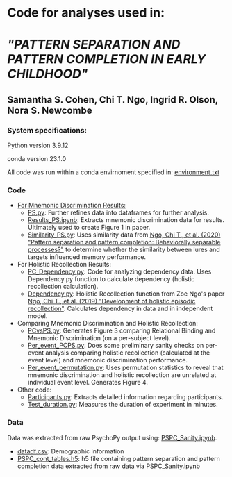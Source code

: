 # Code for analyses used in:
# <i>"PATTERN SEPARATION AND PATTERN COMPLETION IN EARLY CHILDHOOD"</i>
## Samantha S. Cohen, Chi T. Ngo, Ingrid R. Olson, Nora S. Newcombe
### System specifications:
<p>Python version 3.9.12</p>
<p>conda version 23.1.0</p>
<p>All code was run within a conda envirnoment specified in: <a href="https://github.com/samsydco/PSPC/blob/main/environment.txt">environment.txt</a></p>

### Code
<ul>
<li><u>For Mnemonic Discrimination Results:</u>
<ul>
  <li><a href="https://github.com/samsydco/PSPC/blob/main/PS.py">PS.py</a>: Further refines data into dataframes for further analysis.</li>
  <li><a href="https://github.com/samsydco/PSPC/blob/main/Results_PS.ipynb">Results_PS.ipynb</a>: Extracts mnemonic discrimination data for results. Ultimately used to create Figure 1 in paper.</li>
  <li><a href="https://github.com/samsydco/PSPC/blob/main/Similarity_PS.py">Similarity_PS.py</a>: Uses similarity data from <a href="https://link.springer.com/article/10.3758/s13421-020-01072-y">Ngo, Chi T., et al. (2020) "Pattern separation and pattern completion: Behaviorally separable processes?"</a> to determine whether the similarity between lures and targets influenced memory performance.</li>
</ul>
</li>
<li>For Holistic Recollection Results:
<ul>
  <li><a href="https://github.com/samsydco/PSPC/blob/main/PC_Dependency.py">PC_Dependency.py</a>: Code for analyzing dependency data. Uses Dependency.py function to calculate dependency (holistic recollection calculation).</li>
  <li><a href="https://github.com/samsydco/PSPC/blob/main/Dependency.py">Dependency.py</a>: Holistic Recollection function from Zoe Ngo's paper <a href="https://journals.sagepub.com/doi/pdf/10.1177/0956797619879441?casa_token=CxeEFKRTej4AAAAA:mEFotNV6cWVbi2jiY1nBzA2aJGosUFkXo7RkiGsT0TqL6v4nso0U4Ak1N1bTOh1t-geNIF58hf544A">Ngo, Chi T., et al. (2019) "Development of holistic episodic recollection"</a>. Calculates dependency in data and in independent model.</li>
</ul>
</li>
<li>Comparing Mnemonic Discrimination and Holistic Recollection:
<ul>
  <li><a href="https://github.com/samsydco/PSPC/blob/main/PCvsPS.py">PCvsPS.py</a>: Generates Figure 3 comparing Relational Binding and Mnemonic Discrimination (on a per-subject level).</li>
  <li><a href="https://github.com/samsydco/PSPC/blob/main/Per_event_PCPS.py">Per_event_PCPS.py</a>: Does some preliminary sanity checks on per-event analysis comparing holistic recollection (calculated at the event level) and mnemonic discrimination performance.</li>
  <li><a href="https://github.com/samsydco/PSPC/blob/main/Per_event_permutation.py">Per_event_permutation.py</a>: Uses permutation statistics to reveal that mnemonic discrimination and holistic recollection are unrelated at individual event level. Generates Figure 4.</li>
</ul>
</li>
<li>Other code:
<ul>
  <li><a href="https://github.com/samsydco/PSPC/blob/main/Participants.py">Participants.py</a>: Extracts detailed information regarding participants.</li>
  <li><a href="https://github.com/samsydco/PSPC/blob/main/Test_duration.py">Test_duration.py</a>: Measures the duration of experiment in minutes.</li>
</ul>
</li>
</ul>

### Data
<p>Data was extracted from raw PsychoPy output using: <a href="https://github.com/samsydco/PSPC/blob/main/PSPC_Sanity.ipynb">PSPC_Sanity.ipynb</a>.</p>
<ul>
<li><a href="https://github.com/samsydco/PSPC/blob/main/datadf.csv">datadf.csv</a>: Demographic information </li>
<li><a href="https://github.com/samsydco/PSPC/blob/main/PSPC_cont_tables.h5">PSPC_cont_tables.h5</a>: h5 file containing pattern separation and pattern completion data extracted from raw data via PSPC_Sanity.ipynb</li>
</ul>



